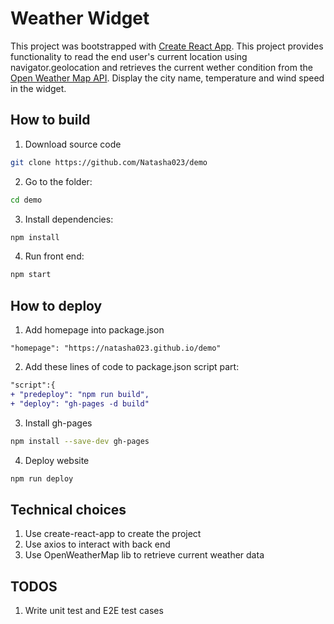 # Weather Widget
This project was bootstrapped with [Create React App](https://github.com/facebookincubator/create-react-app). This project provides functionality to read the end user's current location using navigator.geolocation and retrieves the current wether condition from the [Open Weather Map API](https://openweathermap.org/current). Display the city name, temperature and wind speed in the widget. 

## How to build
1. Download source code
```sh 
git clone https://github.com/Natasha023/demo
```
2. Go to the folder: 
```sh
cd demo
```
3. Install dependencies:  
```sh
npm install
```
4. Run front end: 
```sh
npm start
```
## How to deploy
1. Add homepage into package.json
```
"homepage": "https://natasha023.github.io/demo" 
```
2. Add these lines of code to package.json script part: 
```diff
"script":{
+ "predeploy": "npm run build",
+ "deploy": "gh-pages -d build" 
```
3. Install gh-pages
```sh
npm install --save-dev gh-pages
```
4. Deploy website 
```sh
npm run deploy
```

## Technical choices
1. Use create-react-app to create the project
2. Use axios to interact with back end
3. Use OpenWeatherMap lib to retrieve current weather data 

## TODOS
1. Write unit test and E2E test cases

